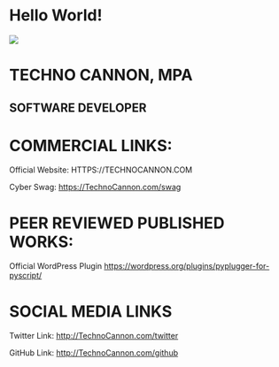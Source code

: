 # Hello World!
<a href="https://technocannon.com/freelance" target="_blank"><img src="https://github.com/TechnoCannon1337/Algorithms/blob/main/TechnoCannonBusinessCard.png"></a>
# TECHNO CANNON, MPA
## SOFTWARE DEVELOPER
# COMMERCIAL LINKS:
Official Website:
HTTPS://TECHNOCANNON.COM


Cyber Swag:
https://TechnoCannon.com/swag

# PEER REVIEWED PUBLISHED WORKS:
Official WordPress Plugin
https://wordpress.org/plugins/pyplugger-for-pyscript/

# SOCIAL MEDIA LINKS
Twitter Link:
http://TechnoCannon.com/twitter

GitHub Link:
http://TechnoCannon.com/github


